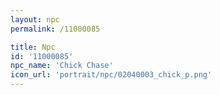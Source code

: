 ```yaml
---
layout: npc
permalink: /11000085

title: Npc
id: '11000085'
npc_name: 'Chick Chase'
icon_url: 'portrait/npc/02040003_chick_p.png'
---
```

